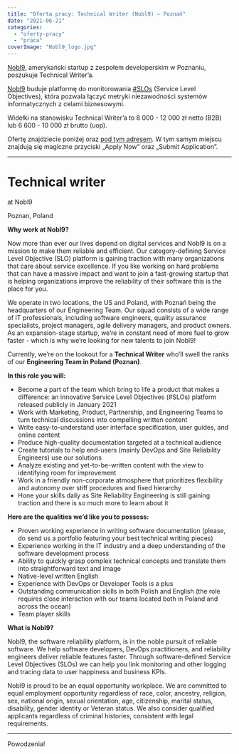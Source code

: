 ```yaml
---
title: "Oferta pracy: Technical Writer (Nobl9) – Poznań"
date: "2021-06-21"
categories:
  - "oferty-pracy"
  - "praca"
coverImage: "Nobl9_logo.jpg"
---
```


[Nobl9](https://nobl9.com/), amerykański startup z zespołem developerskim w Poznaniu, poszukuje Technical Writer’a.

[Nobl9](https://nobl9.com/) buduje platformę do monitorowania [#SLOs](https://www.linkedin.com/feed/hashtag/?keywords=%23SLOs) (Service Level Objectives), która pozwala łączyć metryki niezawodności systemów informatycznych z celami biznesowymi.

Widełki na stanowisku Technical Writer’a to 8 000 - 12 000 zł netto (B2B) lub 6 600 - 10 000 zł brutto (uop).

Ofertę znajdziecie poniżej oraz [pod tym adresem](https://grnh.se/5265c9c93us). W tym samym miejscu znajdują się magiczne przyciski „Apply Now” oraz „Submit Application”.

---

# Technical writer

at Nobl9

Poznan, Poland

**Why work at Nobl9?**

Now more than ever our lives depend on digital services and Nobl9 is on a mission to make them reliable and efficient. Our category-defining Service Level Objective (SLO) platform is gaining traction with many organizations that care about service excellence. If you like working on hard problems that can have a massive impact and want to join a fast-growing startup that is helping organizations improve the reliability of their software this is the place for you.

We operate in two locations, the US and Poland, with Poznań being the headquarters of our Engineering Team. Our squad consists of a wide range of IT professionals, including software engineers, quality assurance specialists, project managers, agile delivery managers, and product owners. As an expansion-stage startup, we’re in constant need of more fuel to grow faster - which is why we’re looking for new talents to join Nobl9!

Currently, we’re on the lookout for a **Technical Writer** who’ll swell the ranks of our **Engineering Team in Poland (Poznan)**.

**In this role you will:**

- Become a part of the team which bring to life a product that makes a difference: an innovative Service Level Objectives (#SLOs) platform released publicly in January 2021
- Work with Marketing, Product, Partnership, and Engineering Teams to turn technical discussions into compelling written content
- Write easy-to-understand user interface specification, user guides, and online content
- Produce high-quality documentation targeted at a technical audience
- Create tutorials to help end-users (mainly DevOps and Site Reliability Engineers) use our solutions
- Analyze existing and yet-to-be-written content with the view to identifying room for improvement
- Work in a friendly non-corporate atmosphere that prioritizes flexibility and autonomy over stiff procedures and fixed hierarchy
- Hone your skills daily as Site Reliability Engineering is still gaining traction and there is so much more to learn about it

**Here are the qualities we’d like you to possess:**

- Proven working experience in writing software documentation (please, do send us a portfolio featuring your best technical writing pieces)
- Experience working in the IT industry and a deep understanding of the software development process
- Ability to quickly grasp complex technical concepts and translate them into straightforward text and image
- Native-level written English
- Experience with DevOps or Developer Tools is a plus
- Outstanding communication skills in both Polish and English (the role requires close interaction with our teams located both in Poland and across the ocean)
- Team player skills

**What is Nobl9?**

Nobl9, the software reliability platform, is in the noble pursuit of reliable software. We help software developers, DevOps practitioners, and reliability engineers deliver reliable features faster. Through software-defined Service Level Objectives (SLOs) we can help you link monitoring and other logging and tracing data to user happiness and business KPIs.

Nobl9 is proud to be an equal opportunity workplace. We are committed to equal employment opportunity regardless of race, color, ancestry, religion, sex, national origin, sexual orientation, age, citizenship, marital status, disability, gender identity or Veteran status. We also consider qualified applicants regardless of criminal histories, consistent with legal requirements.

---

Powodzenia!
